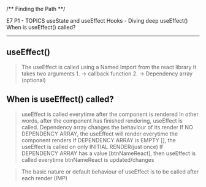/** Finding the Path **/

E7 P1 - TOPICS
useState and useEffect Hooks - Diving deep
useEffect()
When is useEffect() called?

---

## useEffect()

> The useEffect is called using a Named Import from the react library
> It takes two arguments 1. -> callback function 2. -> Dependency array (optional)

## When is useEffect() called?

> useEffect is called everytime after the component is rendered
> In other words, after the component has finished rendering, useEffect is called.
> Dependency array changes the behaviour of its render
> If NO DEPENDENCY ARRAY, the useEffect will render everytime the component renders
> If DEPENDENCY ARRAY is EMPTY [], the useEffect is called on only INITIAL RENDER(just once)
> If DEPENDENCY ARRAY has a value [btnNameReact], then useEffect is called everytime btnNameReact is updated/changes

> The basic nature or default behaviour of useEffect is to be called after each render (IMP)

